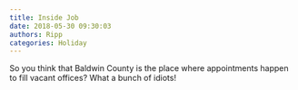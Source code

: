 ```yaml
---
title: Inside Job
date: 2018-05-30 09:30:03
authors: Ripp
categories: Holiday
---
```


 So you think that Baldwin County is the place where appointments happen to fill vacant offices? What a bunch of idiots!